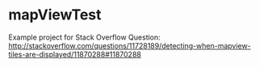 mapViewTest
===========

Example project for Stack Overflow Question: http://stackoverflow.com/questions/11728189/detecting-when-mapview-tiles-are-displayed/11870288#11870288
